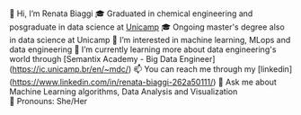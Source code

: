 👋 Hi, I’m Renata Biaggi
🎓 Graduated in chemical engineering and posgraduate in data science at [Unicamp](https://ic.unicamp.br/en/~mdc/)
🎓 Ongoing master's degree also in data science at Unicamp
👀 I’m interested in machine learning, MLops and data engineering
🌱 I’m currently learning more about data engineering's world through [Semantix Academy - Big Data Engineer] (https://ic.unicamp.br/en/~mdc/)
📫 You can reach me through my [linkedin] (https://www.linkedin.com/in/renata-biaggi-262a50111/)
💬 Ask me about Machine Learning algorithms, Data Analysis and Visualization  
💬 Pronouns: She/Her

<!---
rebiaggi/rebiaggi is a ✨ special ✨ repository because its `README.md` (this file) appears on your GitHub profile.
You can click the Preview link to take a look at your changes.
--->
